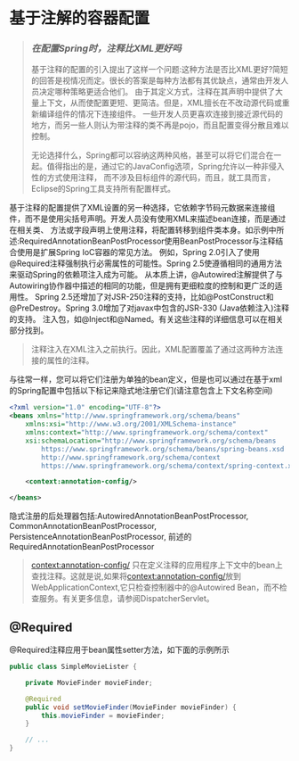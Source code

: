 # **基于注解的容器配置**
> ### _**在配置Spring时，注释比XML更好吗**_
>基于注释的配置的引入提出了这样一个问题:这种方法是否比XML更好?简短的回答是视情况而定。很长的答案是每种方法都有其优缺点，通常由开发人员决定哪种策略更适合他们。
>由于其定义方式，注释在其声明中提供了大量上下文，从而使配置更短、更简洁。但是，XML擅长在不改动源代码或重新编译组件的情况下连接组件。
>一些开发人员更喜欢连接到接近源代码的地方，而另一些人则认为带注释的类不再是pojo，而且配置变得分散且难以控制。
>
>无论选择什么，Spring都可以容纳这两种风格，甚至可以将它们混合在一起。值得指出的是，通过它的JavaConfig选项，Spring允许以一种非侵入性的方式使用注释，
>而不涉及目标组件的源代码，而且，就工具而言，Eclipse的Spring工具支持所有配置样式。
>

基于注释的配置提供了XML设置的另一种选择，它依赖字节码元数据来连接组件，而不是使用尖括号声明。开发人员没有使用XML来描述bean连接，而是通过在相关类、
方法或字段声明上使用注释，将配置转移到组件类本身。如示例中所述:RequiredAnnotationBeanPostProcessor使用BeanPostProcessor与注释结合使用是扩展Spring IoC容器的常见方法。
例如，Spring 2.0引入了使用@Required注释强制执行必需属性的可能性。Spring 2.5使遵循相同的通用方法来驱动Spring的依赖项注入成为可能。
从本质上讲，@Autowired注解提供了与Autowiring协作器中描述的相同的功能，但是拥有更细粒度的控制和更广泛的适用性。
Spring 2.5还增加了对JSR-250注释的支持，比如@PostConstruct和@PreDestroy。Spring 3.0增加了对javax中包含的JSR-330 (Java依赖注入)注释的支持。
注入包，如@Inject和@Named。有关这些注释的详细信息可以在相关部分找到。

> 注释注入在XML注入之前执行。因此，XML配置覆盖了通过这两种方法连接的属性的注释。

与往常一样，您可以将它们注册为单独的bean定义，但是也可以通过在基于xml的Spring配置中包括以下标记来隐式地注册它们(请注意包含上下文名称空间)

```xml
<?xml version="1.0" encoding="UTF-8"?>
<beans xmlns="http://www.springframework.org/schema/beans"
    xmlns:xsi="http://www.w3.org/2001/XMLSchema-instance"
    xmlns:context="http://www.springframework.org/schema/context"
    xsi:schemaLocation="http://www.springframework.org/schema/beans
        https://www.springframework.org/schema/beans/spring-beans.xsd
        http://www.springframework.org/schema/context
        https://www.springframework.org/schema/context/spring-context.xsd">

    <context:annotation-config/>

</beans>
```

隐式注册的后处理器包括:AutowiredAnnotationBeanPostProcessor, CommonAnnotationBeanPostProcessor, PersistenceAnnotationBeanPostProcessor,
前述的 RequiredAnnotationBeanPostProcessor

> <context:annotation-config/> 只在定义注释的应用程序上下文中的bean上查找注释。这就是说,如果将<context:annotation-config/>放到
>WebApplicationContext,它只检查控制器中的@Autowired Bean，而不检查服务。有关更多信息，请参阅DispatcherServlet。
>

## @Required
@Required注释应用于bean属性setter方法，如下面的示例所示
```java
public class SimpleMovieLister {

    private MovieFinder movieFinder;

    @Required
    public void setMovieFinder(MovieFinder movieFinder) {
        this.movieFinder = movieFinder;
    }

    // ...
}
```